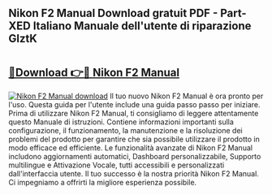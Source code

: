 ## Nikon F2 Manual Download gratuit PDF - Part-XED Italiano Manuale dell'utente di riparazione GlztK

# <h2><a href="http://df9mrt5.blite.top/?on=Nikon+F2+Manual">🔗Download 👉🔴 Nikon F2 Manual</a></h2>

[![Nikon F2 Manual download](https://i.imgur.com/lujVjoI.png)](http://df9mrt5.blite.top/?on=Nikon+F2+Manual)
Il tuo nuovo Nikon F2 Manual è ora pronto per l'uso. Questa guida per l'utente include una guida passo passo per iniziare. Prima di utilizzare Nikon F2 Manual, ti consigliamo di leggere attentamente questo Manuale di istruzioni. Contiene informazioni importanti sulla configurazione, il funzionamento, la manutenzione e la risoluzione dei problemi del prodotto per garantire che sia possibile utilizzare il prodotto in modo efficace ed efficiente. Le funzionalità avanzate di Nikon F2 Manual includono aggiornamenti automatici, Dashboard personalizzabile, Supporto multilingue e Attivazione Vocale, tutti accessibili e personalizzati dall'interfaccia utente. Il tuo successo è la nostra priorità Nikon F2 Manual. Ci impegniamo a offrirti la migliore esperienza possibile.
